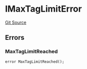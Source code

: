 # IMaxTagLimitError
[Git Source](https://github.com/thrackle-io/tron/blob/29c0f577f4a40a4ed7ae1702ee35ca11ff1ccfaf/src/common/IErrors.sol)


## Errors
### MaxTagLimitReached

```solidity
error MaxTagLimitReached();
```

